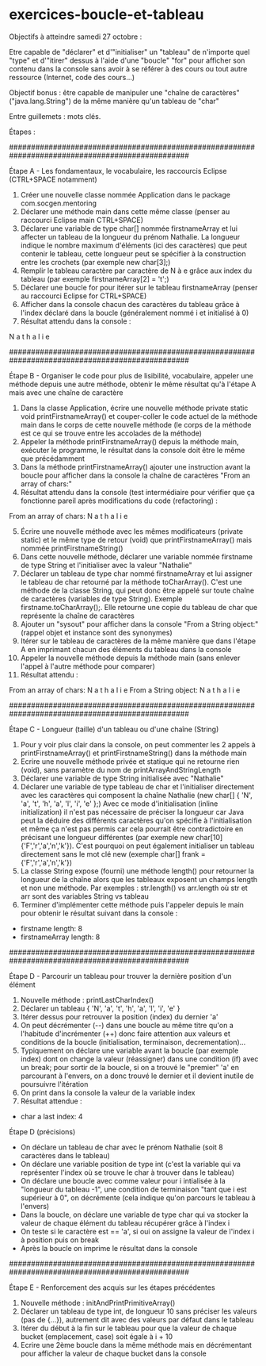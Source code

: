 # exercices-boucle-et-tableau

Objectifs à atteindre samedi 27 octobre :

Etre capable de "déclarer" et d'"initialiser" un "tableau" de n'importe quel "type" et 
d'"itirer" dessus à l'aide d'une "boucle" "for" pour afficher son contenu dans la console sans avoir 
à se référer à des cours ou tout autre ressource (Internet, code des cours...)

Objectif bonus : être capable de manipuler une "chaîne de caractères" ("java.lang.String") 
de la même manière qu'un tableau de "char"

Entre guillemets : mots clés.

Étapes :

#################################################################################################

Étape A - Les fondamentaux, le vocabulaire, les raccourcis Eclipse (CTRL+SPACE notamment)

1. Créer une nouvelle classe nommée Application dans le package com.socgen.mentoring
2. Déclarer une méthode main dans cette même classe (penser au raccourci Eclipse main CTRL+SPACE)
3. Déclarer une variable de type char[] nommée firstnameArray et lui affecter un tableau de la longueur
   du prénom Nathalie. La longueur indique le nombre maximum d'éléments (ici des caractères) que peut contenir le
   tableau, cette longueur peut se spécifier à la construction entre les crochets (par exemple new char[3];)
4. Remplir le tableau caractère par caractère de N à e grâce aux index du tableau (par exemple firstnameArray[2] = 't';)
5. Déclarer une boucle for pour itérer sur le tableau firstnameArray (penser au raccourci Eclipse for CTRL+SPACE)
6. Afficher dans la console chacun des caractères du tableau grâce à l'index déclaré dans la boucle (généralement 
   nommé i et initialisé à 0)
7. Résultat attendu dans la console :

N
a
t
h
a
l
i
e

#################################################################################################

Étape B - Organiser le code pour plus de lisibilité, vocabulaire, appeler une méthode depuis une autre méthode, obtenir le même résultat 
   qu'à l'étape A mais avec une chaîne de caractère

1. Dans la classe Application, écrire une nouvelle méthode private static void printFirstnameArray() et couper-coller
   le code actuel de la méthode main dans le corps de cette nouvelle méthode (le corps de la méthode est ce qui
   se trouve entre les accolades de la méthode)
2. Appeler la méthode printFirstnameArray() depuis la méthode main, exécuter le programme, le résultat dans la console 
   doit être le même que précédamment
3. Dans la méthode printFirstnameArray() ajouter une instruction avant la boucle pour afficher dans la console la chaîne de caractères 
   "From an array of chars:"
4. Résultat attendu dans la console (test intermédiaire pour vérifier que ça fonctionne pareil après modifications du code (refactoring) :

From an array of chars:
N
a
t
h
a
l
i
e

5. Écrire une nouvelle méthode avec les mêmes modificateurs (private static) et le même type de retour (void) que printFirstnameArray() mais 
   nommée printFirstnameString()
6. Dans cette nouvelle méthode, déclarer une variable nommée firstname de type String et l'initialiser avec la valeur "Nathalie"
7. Déclarer un tableau de type char nommé firstnameArray et lui assigner le tableau de char retourné par la méthode toCharArray(). C'est une méthode 
   de la classe String, qui peut donc être appelé sur toute chaîne de caractères (variables de type String). Exemple firstname.toCharArray();. Elle 
   retourne une copie du tableau de char que représente la chaîne de caractères
8. Ajouter un "sysout" pour afficher dans la console "From a String object:" (rappel objet et instance sont des synonymes)
9. Itérer sur le tableau de caractères de la même manière que dans l'étape A en imprimant chacun des éléments du tableau dans la console
10. Appeler la nouvelle méthode depuis la méthode main (sans enlever l'appel à l'autre méthode pour comparer)
10. Résultat attendu :

From an array of chars:
N
a
t
h
a
l
i
e
From a String object:
N
a
t
h
a
l
i
e

#################################################################################################

Étape C - Longueur (taille) d'un tableau ou d'une chaîne (String)

1. Pour y voir plus clair dans la console, on peut commenter les 2 appels à printFirstnameArray() et printFirstnameString() dans la méthode main
2. Ecrire une nouvelle méthode privée et statique qui ne retourne rien (void), sans paramètre du nom de printArrayAndStringLength
3. Déclarer une variable de type String initialisée avec "Nathalie"
4. Déclarer une variable de type tableau de char et l'initialiser directement avec les caractères qui composent la chaîne Nathalie 
   (new char[] { 'N', 'a', 't', 'h', 'a', 'l', 'i', 'e' };) Avec ce mode d'initialisation (inline initialization) il n'est pas nécessaire de préciser 
   la longueur car Java peut la déduire des différents caractères qu'on spécifie à l'initialisation et même ça n'est pas permis car cela pourrait 
   être contradictoire en précisant une longueur différentes (par exemple new char[10] {'F','r','a','n','k'}).
   C'est pourquoi on peut également initialiser un tableau directement sans le mot clé new (exemple char[] frank = {'F','r','a','n','k'})
5. La classe String expose (fourni) une méthode length() pour retourner la longueur de la chaîne alors que les tableaux exposent un champs length 
   et non une méthode. Par exemples : str.length() vs arr.length où str et arr sont des variables String vs tableau
6. Terminer d'implémenter cette méthode puis l'appeler depuis le main pour obtenir le résultat suivant dans la console :

- firstname length: 8
- firstnameArray length: 8

#################################################################################################

Étape D - Parcourir un tableau pour trouver la dernière position d'un élément

1. Nouvelle méthode : printLastCharIndex()
2. Déclarer un tableau { 'N', 'a', 't', 'h', 'a', 'l', 'i', 'e' }
3. Itérer dessus pour retrouver la position (index) du dernier 'a'
4. On peut décrémenter (--) dans une boucle au même titre qu'on a l'habitude d'incrémenter (++) donc faire attention aux valeurs et conditions
   de la boucle (initialisation, terminaison, decrementation)...
5. Typiquement on déclare une variable avant la boucle (par exemple index) dont on change la valeur (réassigner) dans une condition (if) avec un break; 
   pour sortir de la boucle, si on a trouvé le "premier" 'a' en parcourant à l'envers, on a donc trouvé le dernier et il devient 
   inutile de poursuivre l'itération
6. On print dans la console la valeur de la variable index
7. Résultat attendue :

- char a last index: 4

Étape D (précisions)

- On déclare un tableau de char avec le prénom Nathalie (soit 8 caractères dans le tableau)
- On déclare une variable position de type int (c'est la variable qui va représenter l'index où se trouve le char à trouver dans le tableau)
- On déclare une boucle avec comme valeur pour i intialisée à la "longueur du tableau -1", une condition de terminaison "tant que i est supérieur à 0", on décrémente (cela indique qu'on parcours le tableau à l'envers)
- Dans la boucle, on déclare une variable de type char qui va stocker la valeur de chaque élément du tableau récupérer grâce à l'index i
- On teste si le caractère est == 'a', si oui on assigne la valeur de l'index i à position puis on break
- Après la boucle on imprime le résultat dans la console

#################################################################################################

Étape E - Renforcement des acquis sur les étapes précédentes

1. Nouvelle méthode : initAndPrintPrimitiveArray()
2. Déclarer un tableau de type int, de longueur 10 sans préciser les valeurs (pas de {...}), autrement dit avec des valeurs par défaut dans le tableau
3. Itérer du début à la fin sur le tableau pour que la valeur de chaque bucket (emplacement, case) soit égale à i + 10
4. Ecrire une 2ème boucle dans la même méthode mais en décrémentant pour afficher la valeur de chaque bucket dans la console
